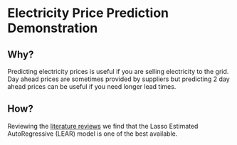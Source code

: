 # Electricity Price Prediction Demonstration

## Why?

Predicting electricity prices is useful if you are selling electricity to the grid. 
Day ahead prices are sometimes provided by suppliers but predicting 2 day ahead prices can be useful if you need longer lead times.

## How?

Reviewing the [literature reviews](https://reader.elsevier.com/reader/sd/pii/S0306261921004529?token=D118E0F0231D5E911794E540301B530DD09C16ED0755BC13FA6100B993CD0F904F86330471B8EE515952E1AF17A2A234&originRegion=eu-west-1&originCreation=20220928082105) we find that the Lasso Estimated AutoRegressive (LEAR) model is one of the best available.

